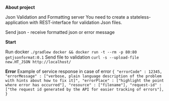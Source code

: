 **About project**

Json Validation and Formatting server You need to create a stateless-application with REST-interface for validation Json files.

Send json - receive formatted json or error message

**Start**

Run docker `./gradlew docker && docker run -t --rm -p 80:80 getjsonformat:0.1`
Send file to validation `curl -s --upload-file new.HT_JSON http://localhost/`

**Error**
Example of service response in case of error `{ "errorCode" : 12345, "errorMessage" : ["verbose, plain language description of the problem with hints about how to fix it]", "errorPlace" : ["highlight the point where error has occurred"], "resource" : ["filename"], "request-id" : ["the request id generated by the API for easier tracking of errors"], }`
